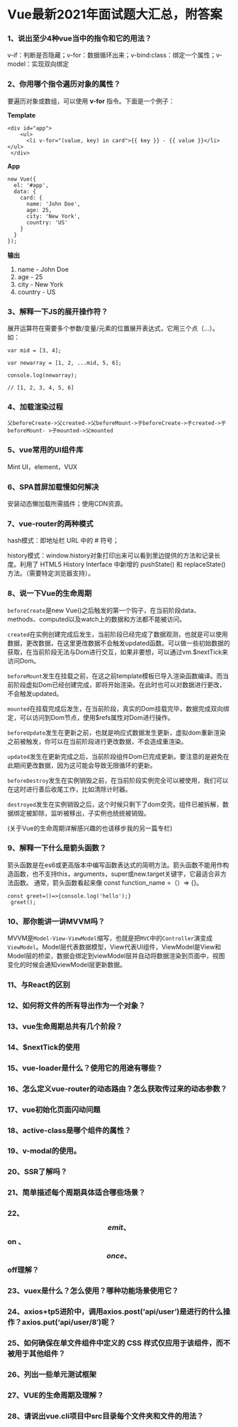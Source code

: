 # Vue最新2021年面试题大汇总，附答案

### 1、说出至少4种vue当中的指令和它的用法？

v-if：判断是否隐藏；v-for：数据循环出来；v-bind:class：绑定一个属性；v-model：实现双向绑定


### 2、你用哪个指令遍历对象的属性？

要遍历对象或数组，可以使用 **v-for** 指令。下面是一个例子：

**Template**

```
<div id="app">
    <ul>
      <li v-for="(value, key) in card">{{ key }} - {{ value }}</li>    </ul>
 </div>
```

**App**

```
new Vue({
  el: '#app',
  data: {
    card: {
      name: 'John Doe',
      age: 25,
      city: 'New York',
      country: 'US'
    }
  }
});
```

**输出**

1. name - John Doe
2. age - 25
3. city - New York
4. country - US


### 3、解释一下JS的展开操作符？

展开运算符在需要多个参数/变量/元素的位置展开表达式，它用三个点（...）。如：

```
var mid = [3, 4];

var newarray = [1, 2, ...mid, 5, 6];

console.log(newarray);

// [1, 2, 3, 4, 5, 6]
```


### 4、加载渲染过程

`父beforeCreate->父created->父beforeMount->子beforeCreate->子created->子beforeMount- >子mounted->父mounted`


### 5、vue常用的UI组件库

Mint UI，element，VUX


### 6、SPA首屏加载慢如何解决

安装动态懒加载所需插件；使用CDN资源。


### 7、vue-router的两种模式

hash模式：即地址栏 URL 中的 # 符号；

history模式：window.history对象打印出来可以看到里边提供的方法和记录长度。利用了 HTML5 History Interface 中新增的 pushState() 和 replaceState() 方法。（需要特定浏览器支持）。


### 8、说一下Vue的生命周期

`beforeCreate`是new Vue()之后触发的第一个钩子，在当前阶段data、methods、computed以及watch上的数据和方法都不能被访问。

`created`在实例创建完成后发生，当前阶段已经完成了数据观测，也就是可以使用数据，更改数据，在这里更改数据不会触发updated函数。可以做一些初始数据的获取，在当前阶段无法与Dom进行交互，如果非要想，可以通过vm.$nextTick来访问Dom。

`beforeMount`发生在挂载之前，在这之前template模板已导入渲染函数编译。而当前阶段虚拟Dom已经创建完成，即将开始渲染。在此时也可以对数据进行更改，不会触发updated。

`mounted`在挂载完成后发生，在当前阶段，真实的Dom挂载完毕，数据完成双向绑定，可以访问到Dom节点，使用$refs属性对Dom进行操作。

`beforeUpdate`发生在更新之前，也就是响应式数据发生更新，虚拟dom重新渲染之前被触发，你可以在当前阶段进行更改数据，不会造成重渲染。

`updated`发生在更新完成之后，当前阶段组件Dom已完成更新。要注意的是避免在此期间更改数据，因为这可能会导致无限循环的更新。

`beforeDestroy`发生在实例销毁之前，在当前阶段实例完全可以被使用，我们可以在这时进行善后收尾工作，比如清除计时器。

`destroyed`发生在实例销毁之后，这个时候只剩下了dom空壳。组件已被拆解，数据绑定被卸除，监听被移出，子实例也统统被销毁。

(关于Vue的生命周期详解感兴趣的也请移步我的另一篇专栏)


### 9、解释一下什么是箭头函数？

箭头函数是在es6或更高版本中编写函数表达式的简明方法。箭头函数不能用作构造函数，也不支持this，arguments，super或new.target关键字，它最适合非方法函数。 通常，箭头函数看起来像 const function_name =（）=> {}。

```
const greet=()=>{console.log('hello');}
 greet();
```


### 10、那你能讲一讲MVVM吗？

MVVM是`Model-View-ViewModel`缩写，也就是把`MVC`中的`Controller`演变成`ViewModel`。Model层代表数据模型，View代表UI组件，ViewModel是View和Model层的桥梁，数据会绑定到viewModel层并自动将数据渲染到页面中，视图变化的时候会通知viewModel层更新数据。


### 11、与React的区别
### 12、如何将文件的所有导出作为一个对象？
### 13、vue生命周期总共有几个阶段？
### 14、$nextTick的使用
### 15、vue-loader是什么？使用它的用途有哪些？
### 16、怎么定义vue-router的动态路由？怎么获取传过来的动态参数？
### 17、vue初始化页面闪动问题
### 18、active-class是哪个组件的属性？
### 19、v-modal的使用。
### 20、SSR了解吗？
### 21、简单描述每个周期具体适合哪些场景？
### 22、$$emit 、$$on 、$$once 、$$off理解？
### 23、vuex是什么？怎么使用？哪种功能场景使用它？
### 24、axios+tp5进阶中，调用axios.post(‘api/user’)是进行的什么操作？axios.put(‘api/user/8′)呢？
### 25、如何确保在单文件组件中定义的 CSS 样式仅应用于该组件，而不被用于其他组件？
### 26、列出一些单元测试框架
### 27、VUE的生命周期及理解？
### 28、请说出vue.cli项目中src目录每个文件夹和文件的用法？





